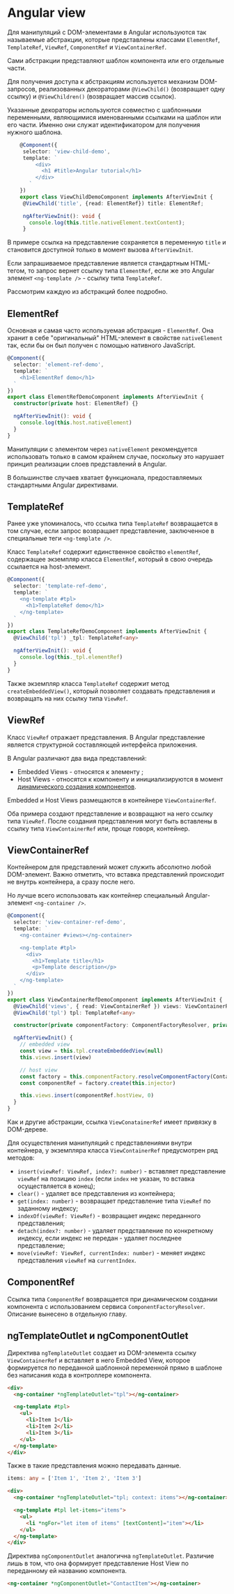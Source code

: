 # Angular view

Для манипуляций с DOM-элементами в Angular используются так называемые абстракции, которые представлены классами `ElementRef`, `TemplateRef`, `ViewRef`, `ComponentRef` и `ViewContainerRef`.

Сами абстракции представляют шаблон компонента или его отдельные части.

Для получения доступа к абстракциям используется механизм DOM-запросов, реализованных декораторами `@ViewChild()` (возвращает одну ссылку) и `@ViewChildren()` (возвращает массив ссылок).

Указанные декораторы используются совместно с шаблонными переменными, являющимися именованными ссылками на шаблон или его части. Именно они служат идентификатором для получения нужного шаблона.

```ts
    @Component({
     selector: 'view-child-demo',
     template: `
         <div>
           <h1 #title>Angular tutorial</h1>
         </div>
       `
    })
    export class ViewChildDemoComponent implements AfterViewInit {
     @ViewChild('title', {read: ElementRef}) title: ElementRef;

     ngAfterViewInit(): void {
       console.log(this.title.nativeElement.textContent);
     }
```

В примере ссылка на представление сохраняется в переменную `title` и становится доступной только в момент вызова `AfterViewInit`.

Если запрашиваемое представление является стандартным HTML-тегом, то запрос вернет ссылку типа `ElementRef`, если же это Angular элемент `<ng-template />` - ссылку типа `TemplateRef`.

Рассмотрим каждую из абстракций более подробно.

## ElementRef

Основная и самая часто используемая абстракция - `ElementRef`. Она хранит в себе "оригинальный" HTML-элемент в свойстве `nativeElement` так, если бы он был получен с помощью нативного JavaScript.

```ts
@Component({
  selector: 'element-ref-demo',
  template: `
    <h1>ElementRef demo</h1>
  `
})
export class ElementRefDemoComponent implements AfterViewInit {
  constructor(private host: ElementRef) {}

  ngAfterViewInit(): void {
    console.log(this.host.nativeElement)
  }
}
```

Манипуляции с элементом через `nativeElement` рекомендуется использовать только в самом крайнем случае, поскольку это нарушает принцип реализации слоев представлений в Angular.

В большинстве случаев хватает функционала, предоставляемых стандартными Angular директивами.

## TemplateRef

Ранее уже упоминалось, что ссылка типа `TemplateRef` возвращается в том случае, если запрос возвращает представление, заключенное в специальные теги `<ng-template />`.

Класс `TemplateRef` содержит единственное свойство `elementRef`, содержащее экземпляр класса `ElementRef`, который в свою очередь ссылается на host-элемент.

```ts
@Component({
  selector: 'template-ref-demo',
  template: `
    <ng-template #tpl>
      <h1>TemplateRef demo</h1>
    </ng-template>
  `
})
export class TemplateRefDemoComponent implements AfterViewInit {
  @ViewChild('tpl') _tpl: TemplateRef<any>

  ngAfterViewInit(): void {
    console.log(this._tpl.elementRef)
  }
}
```

Также экземпляр класса `TemplateRef` содержит метод `createEmbeddedView()`, который позволяет создавать представления и возвращать на них ссылку типа `ViewRef`.

## ViewRef

Класс `ViewRef` отражает представления. В Angular представление является структурной составляющей интерфейса приложения.

В Angular различают два вида представлений:

- Embedded Views - относятся к элементу <ng-template />;
- Host Views - относятся к компоненту и инициализируются в момент [динамического создания компонентов](dynamic-components.md).

Embedded и Host Views размещаются в контейнере `ViewContainerRef`.

Оба примера создают представление и возвращают на него ссылку типа `ViewRef`. После создания представления могут быть вставлены в ссылку типа `ViewContainerRef` или, проще говоря, контейнер.

## ViewContainerRef

Контейнером для представлений может служить абсолютно любой DOM-элемент. Важно отметить, что вставка представлений происходит не внутрь контейнера, а сразу после него.

Но лучше всего использовать как контейнер специальный Angular-элемент `<ng-container />`.

```ts
@Component({
  selector: 'view-container-ref-demo',
  template: `
    <ng-container #views></ng-container>

    <ng-template #tpl>
      <div>
        <h1>Template title</h1>
        <p>Template description</p>
      </div>
    </ng-template>
  `
})
export class ViewContainerRefDemoComponent implements AfterViewInit {
  @ViewChild('views', { read: ViewContainerRef }) views: ViewContainerRef
  @ViewChild('tpl') tpl: TemplateRef<any>

  constructor(private componentFactory: ComponentFactoryResolver, private injector: Injector) {}

  ngAfterViewInit() {
    // embedded view
    const view = this.tpl.createEmbeddedView(null)
    this.views.insert(view)

    // host view
    const factory = this.componentFactory.resolveComponentFactory(ContactItemComponent)
    const componentRef = factory.create(this.injector)

    this.views.insert(componentRef.hostView, 0)
  }
}
```

Как и другие абстракции, ссылка `ViewConatainerRef` имеет привязку в DOM-дереве.

Для осуществления манипуляций с представлениями внутри контейнера, у экземпляра класса `ViewContainerRef` предусмотрен ряд методов:

- `insert(viewRef: ViewRef, index?: number)` - вставляет представление `viewRef` на позицию `index` (если `index` не указан, то вставка осуществляется в конец);
- `clear()` - удаляет все представления из контейнера;
- `get(index: number)` - возвращает представление типа `ViewRef` по заданному индексу;
- `indexOf(viewRef: ViewRef)` - возвращает индекс переданного представления;
- `detach(index?: number)` - удаляет представление по конкретному индексу, если индекс не передан - удаляет последнее представление;
- `move(viewRef: ViewRef, currentIndex: number)` - меняет индекс представления `viewRef` на `currentIndex`.

## ComponentRef

Ссылка типа `ComponentRef` возвращается при динамическом создании компонента с использованием сервиса `ComponentFactoryResolver`. Описание вынесено в отдельную главу.

## ngTemplateOutlet и ngComponentOutlet

Директива `ngTemplateOutlet` создает из DOM-элемента ссылку `ViewContainerRef` и вставляет в него Embedded View, которое формируется по переданной шаблонной переменной прямо в шаблоне без написания кода в контроллере компонента.

```html
<div>
  <ng-container *ngTemplateOutlet="tpl"></ng-container>

  <ng-template #tpl>
    <ul>
      <li>Item 1</li>
      <li>Item 2</li>
      <li>Item 3</li>
    </ul>
  </ng-template>
</div>
```

Также в такие представления можно передавать данные.

```ts
items: any = ['Item 1', 'Item 2', 'Item 3']
```

```html
<div>
  <ng-container *ngTemplateOutlet="tpl; context: items"></ng-container>

  <ng-template #tpl let-items="items">
    <ul>
      <li *ngFor="let item of items" [textContent]="item"></li>
    </ul>
  </ng-template>
</div>
```

Директива `ngComponentOutlet` аналогична `ngTemplateOutlet`. Различие лишь в том, что она формирует представление Host View по переданному ей названию компонента.

```html
<ng-container *ngComponentOutlet="ContactItem"></ng-container>
```
